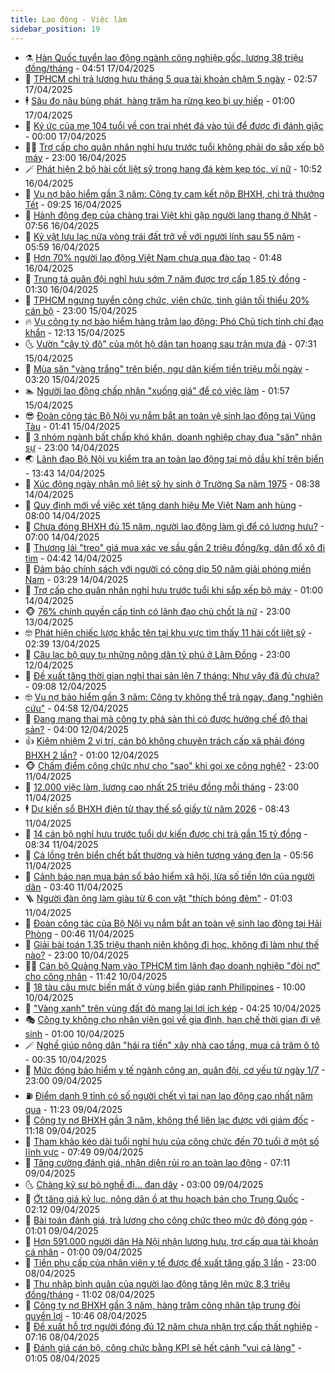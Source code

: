 ```yaml
---
title: Lao động - Việc làm
sidebar_position: 19
---
```


<!-- dantri-lao-dong-viec-lam:START -->
- ⚗️ [Hàn Quốc tuyển lao động ngành công nghiệp gốc, lương 38 triệu đồng/tháng](https://dantri.com.vn/lao-dong-viec-lam/han-quoc-tuyen-lao-dong-nganh-cong-nghiep-goc-luong-38-trieu-dongthang-20250417112731009.htm) - 04:51 17/04/2025
- 🙉 [TPHCM chi trả lương hưu tháng 5 qua tài khoản chậm 5 ngày](https://dantri.com.vn/lao-dong-viec-lam/tphcm-chi-tra-luong-huu-thang-5-qua-tai-khoan-cham-5-ngay-20250416190857053.htm) - 02:57 17/04/2025
- 🕴 [Sâu đo nâu bùng phát, hàng trăm ha rừng keo bị uy hiếp](https://dantri.com.vn/lao-dong-viec-lam/sau-do-nau-bung-phat-hang-tram-ha-rung-keo-bi-uy-hiep-20250416175356089.htm) - 01:00 17/04/2025
- 🧐 [Ký ức của mẹ 104 tuổi về con trai nhét đá vào túi để được đi đánh giặc](https://dantri.com.vn/lao-dong-viec-lam/ky-uc-cua-me-104-tuoi-ve-con-trai-nhet-da-vao-tui-de-duoc-di-danh-giac-20250416115854893.htm) - 00:00 17/04/2025
- 🧑‍💻 [Trợ cấp cho quân nhân nghỉ hưu trước tuổi không phải do sắp xếp bộ máy](https://dantri.com.vn/lao-dong-viec-lam/tro-cap-cho-quan-nhan-nghi-huu-truoc-tuoi-khong-phai-do-sap-xep-bo-may-20250416140434710.htm) - 23:00 16/04/2025
- 🪄 [Phát hiện 2 bộ hài cốt liệt sỹ trong hang đá kèm kẹp tóc, ví nữ](https://dantri.com.vn/lao-dong-viec-lam/phat-hien-2-bo-hai-cot-liet-sy-trong-hang-da-kem-kep-toc-vi-nu-20250416162823618.htm) - 10:52 16/04/2025
- 🦣 [Vụ nợ bảo hiểm gần 3 năm: Công ty cam kết nộp BHXH, chi trả thưởng Tết](https://dantri.com.vn/lao-dong-viec-lam/vu-no-bao-hiem-gan-3-nam-cong-ty-cam-ket-nop-bhxh-chi-tra-thuong-tet-20250416155317737.htm) - 09:25 16/04/2025
- 🎡 [Hành động đẹp của chàng trai Việt khi gặp người lang thang ở Nhật](https://dantri.com.vn/lao-dong-viec-lam/hanh-dong-dep-cua-chang-trai-viet-khi-gap-nguoi-lang-thang-o-nhat-20250416142533471.htm) - 07:56 16/04/2025
- 🦍 [Kỷ vật lưu lạc nửa vòng trái đất trở về với người lính sau 55 năm](https://dantri.com.vn/lao-dong-viec-lam/ky-vat-luu-lac-nua-vong-trai-dat-tro-ve-voi-nguoi-linh-sau-55-nam-20250415161135593.htm) - 05:59 16/04/2025
- 🫶 [Hơn 70% người lao động Việt Nam chưa qua đào tạo](https://dantri.com.vn/lao-dong-viec-lam/hon-70-nguoi-lao-dong-viet-nam-chua-qua-dao-tao-20250415232706014.htm) - 01:48 16/04/2025
- 🥸 [Trung tá quân đội nghỉ hưu sớm 7 năm được trợ cấp 1,85 tỷ đồng](https://dantri.com.vn/lao-dong-viec-lam/trung-ta-quan-doi-nghi-huu-som-7-nam-duoc-tro-cap-185-ty-dong-20250415151912058.htm) - 01:30 16/04/2025
- 🎡 [TPHCM ngưng tuyển công chức, viên chức, tinh giản tối thiểu 20% cán bộ](https://dantri.com.vn/lao-dong-viec-lam/tphcm-ngung-tuyen-cong-chuc-vien-chuc-tinh-gian-toi-thieu-20-can-bo-20250415173026186.htm) - 23:00 15/04/2025
- 🔥 [Vụ công ty nợ bảo hiểm hàng trăm lao động: Phó Chủ tịch tỉnh chỉ đạo khẩn](https://dantri.com.vn/lao-dong-viec-lam/vu-cong-ty-no-bao-hiem-hang-tram-lao-dong-pho-chu-tich-tinh-chi-dao-khan-20250415172040279.htm) - 12:13 15/04/2025
- 🌜 [Vườn &quot;cây tỷ đô&quot; của một hộ dân tan hoang sau trận mưa đá](https://dantri.com.vn/lao-dong-viec-lam/vuon-cay-ty-do-cua-mot-ho-dan-tan-hoang-sau-tran-mua-da-20250415142200531.htm) - 07:31 15/04/2025
- 🤭 [Mùa săn &quot;vàng trắng&quot; trên biển, ngư dân kiếm tiền triệu mỗi ngày](https://dantri.com.vn/lao-dong-viec-lam/mua-san-vang-trang-tren-bien-ngu-dan-kiem-tien-trieu-moi-ngay-20250415090043729.htm) - 03:20 15/04/2025
- 🏊 [Người lao động chấp nhận &quot;xuống giá&quot; để có việc làm](https://dantri.com.vn/lao-dong-viec-lam/nguoi-lao-dong-chap-nhan-xuong-gia-de-co-viec-lam-20250412112834293.htm) - 01:57 15/04/2025
- 😎 [Đoàn công tác Bộ Nội vụ nắm bắt an toàn vệ sinh lao động tại Vũng Tàu](https://dantri.com.vn/lao-dong-viec-lam/doan-cong-tac-bo-noi-vu-nam-bat-an-toan-ve-sinh-lao-dong-tai-vung-tau-20250414204427615.htm) - 01:41 15/04/2025
- 🤖 [3 nhóm ngành bất chấp khó khăn, doanh nghiệp chạy đua &quot;săn&quot; nhân sự](https://dantri.com.vn/lao-dong-viec-lam/3-nhom-nganh-bat-chap-kho-khan-doanh-nghiep-chay-dua-san-nhan-su-20250414144842497.htm) - 23:00 14/04/2025
- 🌏 [Lãnh đạo Bộ Nội vụ kiểm tra an toàn lao động tại mỏ dầu khí trên biển](https://dantri.com.vn/lao-dong-viec-lam/lanh-dao-bo-noi-vu-kiem-tra-an-toan-lao-dong-tai-mo-dau-khi-tren-bien-20250414194402462.htm) - 13:43 14/04/2025
- 🦏 [Xúc động ngày nhận mộ liệt sỹ hy sinh ở Trường Sa năm 1975](https://dantri.com.vn/lao-dong-viec-lam/xuc-dong-ngay-nhan-mo-liet-sy-hy-sinh-o-truong-sa-nam-1975-20250414151034936.htm) - 08:38 14/04/2025
- 🤔 [Quy định mới về việc xét tặng danh hiệu Mẹ Việt Nam anh hùng](https://dantri.com.vn/lao-dong-viec-lam/quy-dinh-moi-ve-viec-xet-tang-danh-hieu-me-viet-nam-anh-hung-20250414104548013.htm) - 08:00 14/04/2025
- 🌮 [Chưa đóng BHXH đủ 15 năm, người lao động làm gì để có lương hưu?](https://dantri.com.vn/lao-dong-viec-lam/chua-dong-bhxh-du-15-nam-nguoi-lao-dong-lam-gi-de-co-luong-huu-20250414114414247.htm) - 07:00 14/04/2025
- 💪 [Thương lái &quot;treo&quot; giá mua xác ve sầu gần 2 triệu đồng/kg, dân đổ xô đi tìm](https://dantri.com.vn/lao-dong-viec-lam/thuong-lai-treo-gia-mua-xac-ve-sau-gan-2-trieu-dongkg-dan-do-xo-di-tim-20250414111304895.htm) - 04:42 14/04/2025
- 💪 [Đảm bảo chính sách với người có công dịp 50 năm giải phóng miền Nam](https://dantri.com.vn/lao-dong-viec-lam/dam-bao-chinh-sach-voi-nguoi-co-cong-dip-50-nam-giai-phong-mien-nam-20250414101558747.htm) - 03:29 14/04/2025
- 🦒 [Trợ cấp cho quân nhân nghỉ hưu trước tuổi khi sắp xếp bộ máy](https://dantri.com.vn/lao-dong-viec-lam/tro-cap-cho-quan-nhan-nghi-huu-truoc-tuoi-khi-sap-xep-bo-may-20250413063729036.htm) - 01:00 14/04/2025
- 🐵 [76% chính quyền cấp tỉnh có lãnh đạo chủ chốt là nữ](https://dantri.com.vn/lao-dong-viec-lam/76-chinh-quyen-cap-tinh-co-lanh-dao-chu-chot-la-nu-20250413151222224.htm) - 23:00 13/04/2025
- 🤓 [Phát hiện chiếc lược khắc tên tại khu vực tìm thấy 11 hài cốt liệt sỹ](https://dantri.com.vn/lao-dong-viec-lam/phat-hien-chiec-luoc-khac-ten-tai-khu-vuc-tim-thay-11-hai-cot-liet-sy-20250412142745435.htm) - 02:39 13/04/2025
- 🧐 [Câu lạc bộ quy tụ những nông dân tỷ phú ở Lâm Đồng](https://dantri.com.vn/lao-dong-viec-lam/cau-lac-bo-quy-tu-nhung-nong-dan-ty-phu-o-lam-dong-20250412152523353.htm) - 23:00 12/04/2025
- 💪 [Đề xuất tăng thời gian nghỉ thai sản lên 7 tháng: Như vậy đã đủ chưa?](https://dantri.com.vn/lao-dong-viec-lam/de-xuat-tang-thoi-gian-nghi-thai-san-len-7-thang-nhu-vay-da-du-chua-20250412105015153.htm) - 09:08 12/04/2025
- 🤓 [Vụ nợ bảo hiểm gần 3 năm: Công ty không thể trả ngay, đang &quot;nghiên cứu&quot;](https://dantri.com.vn/lao-dong-viec-lam/vu-no-bao-hiem-gan-3-nam-cong-ty-khong-the-tra-ngay-dang-nghien-cuu-20250412112926179.htm) - 04:58 12/04/2025
- 💯 [Đang mang thai mà công ty phá sản thì có được hưởng chế độ thai sản?](https://dantri.com.vn/lao-dong-viec-lam/dang-mang-thai-ma-cong-ty-pha-san-thi-co-duoc-huong-che-do-thai-san-20250410172102067.htm) - 04:00 12/04/2025
- 👍 [Kiêm nhiệm 2 vị trí, cán bộ không chuyên trách cấp xã phải đóng BHXH 2 lần?](https://dantri.com.vn/lao-dong-viec-lam/kiem-nhiem-2-vi-tri-can-bo-khong-chuyen-trach-cap-xa-phai-dong-bhxh-2-lan-20250410162539476.htm) - 01:00 12/04/2025
- 🐵 [Chấm điểm công chức như cho &quot;sao&quot; khi gọi xe công nghệ?](https://dantri.com.vn/lao-dong-viec-lam/cham-diem-cong-chuc-nhu-cho-sao-khi-goi-xe-cong-nghe-20250411183723030.htm) - 23:00 11/04/2025
- 💂 [12.000 việc làm, lương cao nhất 25 triệu đồng mỗi tháng](https://dantri.com.vn/lao-dong-viec-lam/12000-viec-lam-luong-cao-nhat-25-trieu-dong-moi-thang-20250411154248339.htm) - 23:00 11/04/2025
- 🕴 [Dự kiến sổ BHXH điện tử thay thế sổ giấy từ năm 2026](https://dantri.com.vn/lao-dong-viec-lam/du-kien-so-bhxh-dien-tu-thay-the-so-giay-tu-nam-2026-20250411144937842.htm) - 08:43 11/04/2025
- 👀 [14 cán bộ nghỉ hưu trước tuổi dự kiến được chi trả gần 15 tỷ đồng](https://dantri.com.vn/lao-dong-viec-lam/14-can-bo-nghi-huu-truoc-tuoi-du-kien-duoc-chi-tra-gan-15-ty-dong-20250411150949701.htm) - 08:34 11/04/2025
- 🦄 [Cá lồng trên biển chết bất thường và hiện tượng váng đen lạ](https://dantri.com.vn/lao-dong-viec-lam/ca-long-tren-bien-chet-bat-thuong-va-hien-tuong-vang-den-la-20250411092118419.htm) - 05:56 11/04/2025
- 🔭 [Cảnh báo nạn mua bán sổ bảo hiểm xã hội, lừa số tiền lớn của người dân](https://dantri.com.vn/lao-dong-viec-lam/canh-bao-nan-mua-ban-so-bao-hiem-xa-hoi-lua-so-tien-lon-cua-nguoi-dan-20250410202901523.htm) - 03:40 11/04/2025
- 🪜 [Người đàn ông làm giàu từ 6 con vật &quot;thích bóng đêm&quot;](https://dantri.com.vn/lao-dong-viec-lam/nguoi-dan-ong-lam-giau-tu-6-con-vat-thich-bong-dem-20250410105641906.htm) - 01:03 11/04/2025
- 🌊 [Đoàn công tác của Bộ Nội vụ nắm bắt an toàn vệ sinh lao động tại Hải Phòng](https://dantri.com.vn/lao-dong-viec-lam/doan-cong-tac-cua-bo-noi-vu-nam-bat-an-toan-ve-sinh-lao-dong-tai-hai-phong-20250410210600691.htm) - 00:46 11/04/2025
- 💯 [Giải bài toán 1,35 triệu thanh niên không đi học, không đi làm như thế nào?](https://dantri.com.vn/lao-dong-viec-lam/giai-bai-toan-135-trieu-thanh-nien-khong-di-hoc-khong-di-lam-nhu-the-nao-20250409122515201.htm) - 23:00 10/04/2025
- 👨‍🏫 [Cán bộ Quảng Nam vào TPHCM tìm lãnh đạo doanh nghiệp &quot;đòi nợ&quot; cho công nhân](https://dantri.com.vn/lao-dong-viec-lam/can-bo-quang-nam-vao-tphcm-tim-lanh-dao-doanh-nghiep-doi-no-cho-cong-nhan-20250410145827927.htm) - 11:42 10/04/2025
- 🙉 [18 tàu câu mực biến mất ở vùng biển giáp ranh Philippines](https://dantri.com.vn/lao-dong-viec-lam/18-tau-cau-muc-bien-mat-o-vung-bien-giap-ranh-philippines-20250410142431545.htm) - 10:00 10/04/2025
- 🦄 [&quot;Vàng xanh&quot; trên vùng đất đỏ mang lại lợi ích kép](https://dantri.com.vn/lao-dong-viec-lam/vang-xanh-tren-vung-dat-do-mang-lai-loi-ich-kep-20250410072331011.htm) - 04:25 10/04/2025
- 🎭 [Công ty không cho nhân viên gọi về gia đình, hạn chế thời gian đi vệ sinh](https://dantri.com.vn/lao-dong-viec-lam/cong-ty-khong-cho-nhan-vien-goi-ve-gia-dinh-han-che-thoi-gian-di-ve-sinh-20250409173258764.htm) - 01:00 10/04/2025
- 🪄 [Nghề giúp nông dân &quot;hái ra tiền&quot; xây nhà cao tầng, mua cả trăm ô tô](https://dantri.com.vn/lao-dong-viec-lam/nghe-giup-nong-dan-hai-ra-tien-xay-nha-cao-tang-mua-ca-tram-o-to-20250409152549723.htm) - 00:35 10/04/2025
- 🌁 [Mức đóng bảo hiểm y tế ngành công an, quân đội, cơ yếu từ ngày 1/7](https://dantri.com.vn/lao-dong-viec-lam/muc-dong-bao-hiem-y-te-nganh-cong-an-quan-doi-co-yeu-tu-ngay-17-20250409150409012.htm) - 23:00 09/04/2025
- ⛽️ [Điểm danh 9 tỉnh có số người chết vì tai nạn lao động cao nhất năm qua](https://dantri.com.vn/lao-dong-viec-lam/diem-danh-9-tinh-co-so-nguoi-chet-vi-tai-nan-lao-dong-cao-nhat-nam-qua-20250409145840721.htm) - 11:23 09/04/2025
- 🤩 [Công ty nợ BHXH gần 3 năm, không thể liên lạc được với giám đốc](https://dantri.com.vn/lao-dong-viec-lam/cong-ty-no-bhxh-gan-3-nam-khong-the-lien-lac-duoc-voi-giam-doc-20250409144430169.htm) - 11:18 09/04/2025
- 🌝 [Tham khảo kéo dài tuổi nghỉ hưu của công chức đến 70 tuổi ở một số lĩnh vực](https://dantri.com.vn/noi-vu/tham-khao-keo-dai-tuoi-nghi-huu-cua-cong-chuc-den-70-tuoi-o-mot-so-linh-vuc-20250409141723417.htm) - 07:49 09/04/2025
- 🤗 [Tăng cường đánh giá, nhận diện rủi ro an toàn lao động](https://dantri.com.vn/lao-dong-viec-lam/tang-cuong-danh-gia-nhan-dien-rui-ro-an-toan-lao-dong-20250409134551883.htm) - 07:11 09/04/2025
- 🌜 [Chàng kỹ sư bỏ nghề đi... đan dây](https://dantri.com.vn/lao-dong-viec-lam/chang-ky-su-bo-nghe-di-dan-day-20250408105238087.htm) - 03:00 09/04/2025
- 👀 [Ớt tăng giá kỷ lục, nông dân ồ ạt thu hoạch bán cho Trung Quốc](https://dantri.com.vn/lao-dong-viec-lam/ot-tang-gia-ky-luc-nong-dan-o-at-thu-hoach-ban-cho-trung-quoc-20250409083607939.htm) - 02:12 09/04/2025
- 🫣 [Bài toán đánh giá, trả lương cho công chức theo mức độ đóng góp](https://dantri.com.vn/lao-dong-viec-lam/bai-toan-danh-gia-tra-luong-cho-cong-chuc-theo-muc-do-dong-gop-20250409000939886.htm) - 01:01 09/04/2025
- 🧠 [Hơn 591.000 người dân Hà Nội nhận lương hưu, trợ cấp qua tài khoản cá nhân](https://dantri.com.vn/lao-dong-viec-lam/hon-591000-nguoi-dan-ha-noi-nhan-luong-huu-tro-cap-qua-tai-khoan-ca-nhan-20250408220045152.htm) - 01:00 09/04/2025
- 🎊 [Tiền phụ cấp của nhân viên y tế được đề xuất tăng gấp 3 lần](https://dantri.com.vn/lao-dong-viec-lam/tien-phu-cap-cua-nhan-vien-y-te-duoc-de-xuat-tang-gap-3-lan-20250408164709120.htm) - 23:00 08/04/2025
- 🧰 [Thu nhập bình quân của người lao động tăng lên mức 8,3 triệu đồng/tháng](https://dantri.com.vn/lao-dong-viec-lam/thu-nhap-binh-quan-cua-nguoi-lao-dong-tang-len-muc-83-trieu-dongthang-20250408151620552.htm) - 11:02 08/04/2025
- 🐘 [Công ty nợ BHXH gần 3 năm, hàng trăm công nhân tập trung đòi quyền lợi](https://dantri.com.vn/lao-dong-viec-lam/cong-ty-no-bhxh-gan-3-nam-hang-tram-cong-nhan-tap-trung-doi-quyen-loi-20250408155935402.htm) - 10:46 08/04/2025
- 🥳 [Đề xuất hỗ trợ người đóng đủ 12 năm chưa nhận trợ cấp thất nghiệp](https://dantri.com.vn/lao-dong-viec-lam/de-xuat-ho-tro-nguoi-dong-du-12-nam-chua-nhan-tro-cap-that-nghiep-20250408134830357.htm) - 07:16 08/04/2025
- 🐎 [Đánh giá cán bộ, công chức bằng KPI sẽ hết cảnh &quot;vui cả làng&quot;](https://dantri.com.vn/lao-dong-viec-lam/danh-gia-can-bo-cong-chuc-bang-kpi-se-het-canh-vui-ca-lang-20250408002736891.htm) - 01:05 08/04/2025<!-- dantri-lao-dong-viec-lam:END -->
